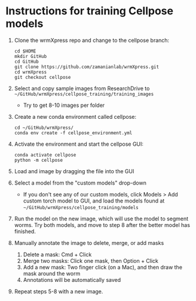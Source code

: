 # Instructions for training Cellpose models

1. Clone the wrmXpress repo and change to the cellpose branch:

    ```
    cd $HOME
    mkdir GitHub
    cd GitHub
    git clone https://github.com/zamanianlab/wrmXpress.git
    cd wrmXpress
    git checkout cellpose
    ```

2. Select and copy sample images from ResearchDrive to `~/GitHub/wrmXpress/cellpose_training/training_images`
   - Try to get 8-10 images per folder

3. Create a new conda environment called cellpose:

    ```
    cd ~/GitHub/wrmXpress/
    conda env create -f cellpose_environment.yml
    ```

4. Activate the environment and start the cellpose GUI:

    ```
    conda activate cellpose
    python -m cellpose
    ```

5. Load and image by dragging the file into the GUI

6. Select a model from the "custom models" drop-down
    - If you don't see any of our custom models, click Models > Add custom torch model to GUI, and load the models found at `~/GitHub/wrmXpress/cellpose_training/models`

7. Run the model on the new image, which will use the model to segment worms. Try both models, and move to step 8 after the better model has finished.

8. Manually annotate the image to delete, merge, or add masks
   1. Delete a mask: Cmd + Click
   2. Merge two masks: Click one mask, then Option + Click
   3. Add a new mask: Two finger click (on a Mac), and then draw the mask around the worm
   4. Annotations will be automatically saved

9. Repeat steps 5-8 with a new image.